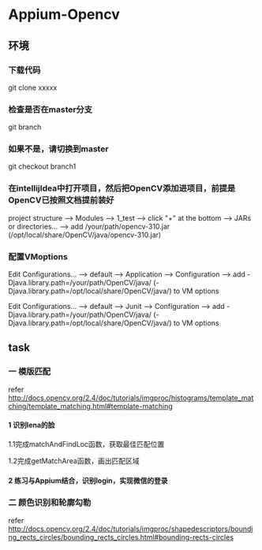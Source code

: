 # Appium-Opencv

## 环境
### 下载代码
git clone xxxxx
### 检查是否在master分支
git branch
### 如果不是，请切换到master
git checkout branch1
### 在intellijIdea中打开项目，然后把OpenCV添加进项目，前提是OpenCV已按照文档提前装好
project structure  -->  Modules  -->  1_test  --> click "+" at the bottom  --> JARs or directories...
-->  add /your/path/opencv-310.jar (/opt/local/share/OpenCV/java/opencv-310.jar) 
### 配置VMoptions
Edit Configurations... -->  default  -->  Application  -->  Configuration  -->  add -Djava.library.path=/your/path/OpenCV/java/ (-Djava.library.path=/opt/local/share/OpenCV/java/) to VM options

Edit Configurations... -->  default  -->  Junit  -->  Configuration  -->  add -Djava.library.path=/your/path/OpenCV/java/ (-Djava.library.path=/opt/local/share/OpenCV/java/) to VM options


## task
### 一 模版匹配
refer http://docs.opencv.org/2.4/doc/tutorials/imgproc/histograms/template_matching/template_matching.html#template-matching

#### 1 识别lena的脸
1.1完成matchAndFindLoc函数，获取最佳匹配位置

1.2完成getMatchArea函数，画出匹配区域

#### 2 练习与Appium结合，识别login，实现微信的登录

### 二 颜色识别和轮廓勾勒
refer http://docs.opencv.org/2.4/doc/tutorials/imgproc/shapedescriptors/bounding_rects_circles/bounding_rects_circles.html#bounding-rects-circles





